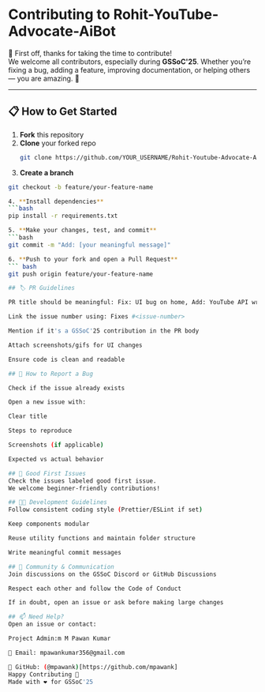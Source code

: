 # Contributing to Rohit-YouTube-Advocate-AiBot

🙏 First off, thanks for taking the time to contribute!  
We welcome all contributors, especially during **GSSoC'25**. Whether you’re fixing a bug, adding a feature, improving documentation, or helping others — you are amazing. 💙

---

## 📋 How to Get Started

1. **Fork** this repository
2. **Clone** your forked repo
   ```bash
   git clone https://github.com/YOUR_USERNAME/Rohit-Youtube-Advocate-AiBot.git
3. **Create a branch**
  ```bash
  git checkout -b feature/your-feature-name

4. **Install dependencies** 
  ```bash
  pip install -r requirements.txt

 5. **Make your changes, test, and commit** 
 ```bash
  git commit -m "Add: [your meaningful message]"

6. **Push to your fork and open a Pull Request**
  ``` bash
  git push origin feature/your-feature-name

## 🏷️ PR Guidelines

PR title should be meaningful: Fix: UI bug on home, Add: YouTube API wrapper

Link the issue number using: Fixes #<issue-number>

Mention if it's a GSSoC'25 contribution in the PR body

Attach screenshots/gifs for UI changes

Ensure code is clean and readable

## 🐞 How to Report a Bug

Check if the issue already exists

Open a new issue with:

Clear title

Steps to reproduce

Screenshots (if applicable)

Expected vs actual behavior

## 🌟 Good First Issues
Check the issues labeled good first issue.
We welcome beginner-friendly contributions!

## 👩‍💻 Development Guidelines
Follow consistent coding style (Prettier/ESLint if set)

Keep components modular

Reuse utility functions and maintain folder structure

Write meaningful commit messages

## 🤝 Community & Communication
Join discussions on the GSSoC Discord or GitHub Discussions

Respect each other and follow the Code of Conduct

If in doubt, open an issue or ask before making large changes

## 📫 Need Help?
Open an issue or contact:

Project Admin:m M Pawan Kumar

📧 Email: mpawankumar356@gmail.com

🔗 GitHub: (@mpawank)[https://github.com/mpawank]
Happy Contributing 🚀
Made with ❤️ for GSSoC'25